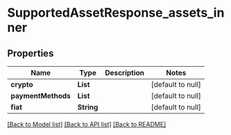 # SupportedAssetResponse_assets_inner
## Properties

| Name | Type | Description | Notes |
|------------ | ------------- | ------------- | -------------|
| **crypto** | **List** |  | [default to null] |
| **paymentMethods** | **List** |  | [default to null] |
| **fiat** | **String** |  | [default to null] |

[[Back to Model list]](../README.md#documentation-for-models) [[Back to API list]](../README.md#documentation-for-api-endpoints) [[Back to README]](../README.md)

